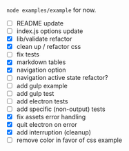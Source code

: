 `node examples/example` for now.

* [ ] README update
* [ ] index.js options update
* [x] lib/validate refactor
* [x] clean up / refactor css
* [ ] fix tests
* [x] markdown tables
* [x] navigation option
* [ ] navigation active state refactor?
* [ ] add gulp example
* [ ] add gulp test
* [ ] add electron tests
* [ ] add specific (non-output) tests
* [x] fix assets error handling
* [x] quit electron on error
* [x] add interruption (cleanup)
* [ ] remove color in favor of css example